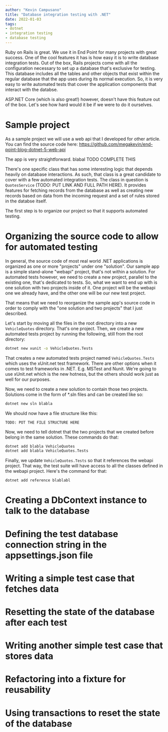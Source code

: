 ```yaml
---
author: "Kevin Campusano"
title: "Database integration testing with .NET"
date: 2022-01-03
tags:
- dotnet
- integration testing
- database testing
---
```


Ruby on Rails is great. We use it in End Point for many projects with great success. One of the cool features it has is how easy it is to write database integration tests. Out of the box, Rails projects come with all the configuration necessary to set up a database that's exclusive for testing. This database includes all the tables and other objects that exist within the regular database that the app uses during its normal execution. So, it is very easy to write automated tests that cover the application components that interact with the databse.

ASP.NET Core (which is also great!) however, doesn't have this feature out of the box. Let's see how hard would it be if we were to do it ourselves.

# Sample project

As a sample project we will use a web api that I developed for other article. You can find the source code here: https://github.com/megakevin/end-point-blog-dotnet-5-web-api

The app is very straightforward. blabal TODO COMPLETE THIS

There's one specific class that has some interesting logic that depends heavily on database interactions. As such, that class is a great candidate to cover with a few automated integration tests. The class in question is `QuotesService` (TODO: PUT LINK AND FULL PATH HERE). It provides features for fetching records from the database as well as creating new records based on data from the incoming request and a set of rules stored in the databse itself.

The first step is to organize our project so that it supports automated testing.

# Organizing the source code to allow for automated testing

In general, the source code of most real world .NET applications is organized as one or more "projects" under one "solution". Our sample app is a simple stand-alone "webapi" project, that's not within a solution. For automated tests however, we need to create a new project, parallel to the existing one, that's dedicated to tests. So, what we want to end up with is one solution with two projects inside of it. One project will be the webapi one we already have, and the other one will be our new test project.

That means that we need to reorganize the sample app's source code in order to comply with the "one solution and two projects" that I just described.

Let's start by moving all the files in the root directory into a new `VehicleQuotes` directory. That's one project. Then, we create a new automated tests project by running the following, still from the root directory:

```sh
dotnet new xunit -o VehicleQuotes.Tests
```

That creates a new automated tests project named `VehicleQuotes.Tests` which uses the xUnit.net test framework. There are other options when it comes to test frameworks in .NET. E.g. MSTest and Nunit. We're going to use xUnit.net which is the new hotness, but the others should work just as well for our purposes.

Now, we need to create a new solution to contain those two projects. Solutions come in the form of *.sln files and can be created like so:

```sh
dotnet new sln blabla
```

We should now have a file structure like this:

```
TODO: POT THE FILE STRUCTURE HERE
```

Now, we need to tell dotnet that the two projects that we created before belong in the same solution. These commands do that:

```sh
dotnet add blabla VehicleQuotes
dotnet add blabla VehicleQuotes.Tests
```

Finally, we update `VehicleQuotes.Tests` so that it references the webapi project. That way, the test suite will have access to all the classes defined in the webapi project. Here's the command for that:

```
dotnet add reference blablabl
```

# Creating a DbContext instance to talk to the database

# Defining the test database connection string in the appsettings.json file

# Writing a simple test case that fetches data

# Resetting the state of the database after each test

# Writing another simple test case that stores data

# Refactoring into a fixture for reusability

# Using transactions to reset the state of the database
